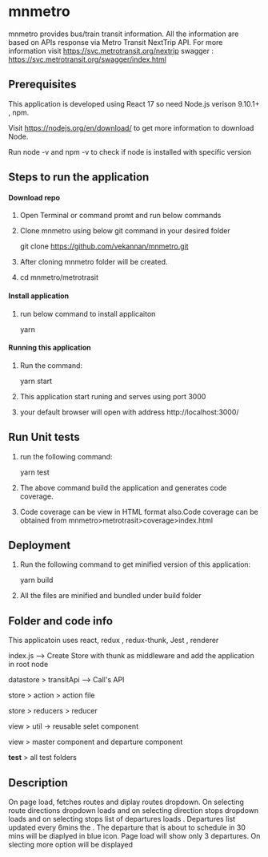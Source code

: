 # mnmetro
mnmetro provides bus/train transit information. All the information are based on APIs response via Metro Transit NextTrip API. 
For more information visit https://svc.metrotransit.org/nextrip
swagger : https://svc.metrotransit.org/swagger/index.html 

## Prerequisites
This application is developed using React 17 so need Node.js verison 9.10.1+ , npm.

Visit https://nodejs.org/en/download/ to get more information to download Node.

Run node -v and npm -v to check if node is installed with specific version

## Steps to run the application

#### Download repo
1. Open Terminal or command promt and run below commands
2. Clone mnmetro using below git command in your desired folder

    git clone https://github.com/vekannan/mnmetro.git
    
3. After cloning mnmetro folder will be created. 
4. cd mnmetro/metrotrasit

#### Install application
1. run below command to install applicaiton 

    yarn

#### Running this application
1. Run the command: 

   yarn start

2. This application start runing and serves using port 3000

3. your default browser will open with address http://localhost:3000/ 

## Run Unit tests
1. run the following command:  

    yarn test
2. The above command build the application and generates code coverage.
3. Code coverage can be view in HTML format also.Code coverage can be obtained from mnmetro>metrotrasit>coverage>index.html

## Deployment
1. Run the following command to get minified version of this application: 

    yarn build
2. All the files are minified and bundled under build folder

## Folder and code info
This applicatoin uses react, redux , redux-thunk, Jest , renderer


index.js --> Create Store with thunk as middleware and add the application in root node

datastore > transitApi --> Call's API 

store > action > action file

store > reducers > reducer 

view > util -> reusable selet component

view > master component and departure component 

__test__ > all test folders 

## Description
On page load, fetches routes and diplay routes dropdown. On selecting route directions dropdown loads and on selecting direction stops dropdown loads and on selecting stops list of departures loads . Departures list updated every 6mins the . The departure that is about to schedule in 30 mins will be diaplyed in blue icon. Page load will show only 3 departures. On slecting more option will be displayed  






